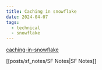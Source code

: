 ```yaml
---
title: Caching in snowflake
date: 2024-04-07
tags:
  - technical
  - snowflake
---  
```


[caching-in-snowflake](https://thinketl.com/caching-in-snowflake/)

[[posts/sf_notes/SF Notes|SF Notes]]


